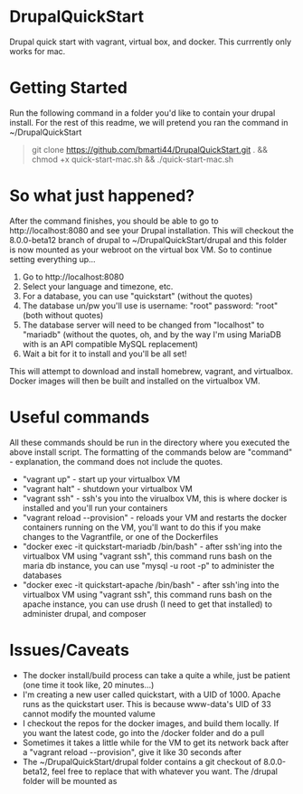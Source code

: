 # DrupalQuickStart
Drupal quick start with vagrant, virtual box, and docker. This currrently only works
for mac.

# Getting Started
Run the following command in a folder you'd like to contain your drupal install. For the rest
of this readme, we will pretend you ran the command in ~/DrupalQuickStart

> git clone https://github.com/bmarti44/DrupalQuickStart.git . && chmod +x quick-start-mac.sh && ./quick-start-mac.sh


# So what just happened?
After the command finishes, you should be able to go to http://localhost:8080 and see your
Drupal installation. This will checkout the 8.0.0-beta12 branch of drupal to ~/DrupalQuickStart/drupal 
and this folder is now mounted as your webroot on the virtual box VM. So to continue setting 
everything up...

1. Go to http://localhost:8080
2. Select your language and timezone, etc.
3. For a database, you can use "quickstart" (without the quotes)
4. The database un/pw you'll use is username: "root" password: "root" (both without quotes)
5. The database server will need to be changed from "localhost" to "mariadb" (without the quotes, oh, and by the way I'm using MariaDB with is an API compatible MySQL replacement)
6. Wait a bit for it to install and you'll be all set!


This will attempt to download and install homebrew, vagrant, and virtualbox. Docker images
will then be built and installed on the virtualbox VM. 

# Useful commands
All these commands should be run in the directory where you executed the above install script.
The formatting of the commands below are "command" - explanation, the command does not include
the quotes.

* "vagrant up" - start up your virtualbox VM
* "vagrant halt" - shutdown your virtualbox VM
* "vagrant ssh" - ssh's you into the virualbox VM, this is where docker is installed and you'll run your containers
* "vagrant reload --provision" - reloads your VM and restarts the docker containers running on the VM, you'll want to do this if you make changes to the Vagrantfile, or one of the Dockerfiles
* "docker exec -it quickstart-mariadb /bin/bash" - after ssh'ing into the virtualbox VM using "vagrant ssh", this command runs bash on the maria db instance, you can use "mysql -u root -p" to administer the databases
* "docker exec -it quickstart-apache /bin/bash" - after ssh'ing into the virtualbox VM using "vagrant ssh", this command runs bash on the apache instance, you can use drush (I need to get that installed) to administer drupal, and composer

# Issues/Caveats

* The docker install/build process can take a quite a while, just be patient (one time it took like, 20 minutes...)
* I'm creating a new user called quickstart, with a UID of 1000. Apache runs as the quickstart user. This is because www-data's UID of 33 cannot modify the mounted valume
* I checkout the repos for the docker images, and build them locally. If you want the latest code, go into the /docker folder and do a pull
* Sometimes it takes a little while for the VM to get its network back after a "vagrant reload --provision", give it like 30 seconds after
* The ~/DrupalQuickStart/drupal folder contains a git checkout of 8.0.0-beta12, feel free to replace that with whatever you want. The /drupal folder will be mounted as  
